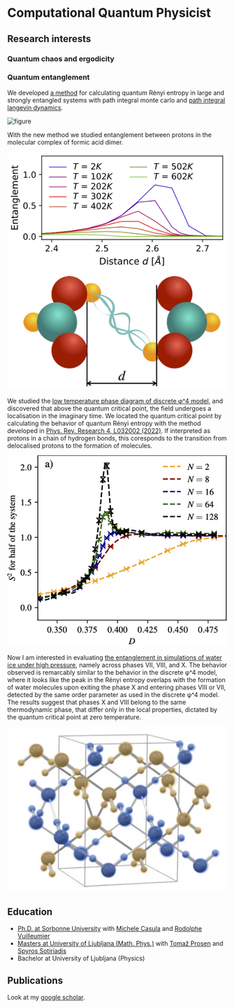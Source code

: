 # Computational Quantum Physicist

## Research interests

### Quantum chaos and ergodicity


### Quantum entanglement

We developed [a method](https://journals.aps.org/prresearch/abstract/10.1103/PhysRevResearch.4.L032002) for calculating quantum Rényi entropy in large and strongly entangled systems with path integral monte carlo and [path integral langevin dynamics](https://arxiv.org/abs/2303.04768). 

![figure](blob/main/figures/Paths.jpg)

With the new method we studied entanglement between protons in the molecular complex of formic acid dimer. 

![figure](https://github.com/srdinsek/srdinsek.github.io/blob/main/figures/Key.png)

We studied the [low temperature phase diagram of discrete φ^4 model](https://arxiv.org/abs/2303.04768), and discovered that above the quantum critical point, the field undergoes a localisation in the imaginary time. We located the quantum critical point by calculating the behavior of quantum Rényi entropy with the method developed in [Phys. Rev. Research 4, L032002 (2022)](https://journals.aps.org/prresearch/abstract/10.1103/PhysRevResearch.4.L032002). 
If interpreted as protons in a chain of hydrogen bonds, this coresponds to the transition from delocalised protons to the formation of molecules. 

![figure](https://github.com/srdinsek/srdinsek.github.io/blob/main/figures/Scaling_of_the_peak.png)

Now I am interested in evaluating [the entanglement in simulations of water ice under high pressure](https://theses.hal.science/tel-04323383), namely across phases VII, VIII, and X. The behavior observed is remarcably similar to the behavior in the discrete φ^4 model, where it looks like the peak in the Rényi entropy overlaps with the formation of water molecules upon exiting the phase X and entering phases VIII or VII, detected by the same order parameter as used in the discrete φ^4 model. The results suggest that phases X and VIII belong to the same thermodynamic phase, that differ only in the local properties, dictated by the quantum critical point at zero temperature.

![figure](https://github.com/srdinsek/srdinsek.github.io/blob/main/figures/Drawing_IceVIII.png)


## Education
- [Ph.D. at Sorbonne University](https://theses.hal.science/tel-04323383) with [Michele Casula](http://www-ext.impmc.upmc.fr/~casula/) and [Rodolphe Vuilleumier](https://scholar.google.com/citations?user=kmAqQqMAAAAJ&hl=en)
- [Masters at University of Ljubljana (Math. Phys.)](https://repozitorij.uni-lj.si/IzpisGradiva.php?id=117645&lang=eng) with [Tomaž Prosen](https://chaos.fmf.uni-lj.si/members/professor-tomaz-prosen/) and [Spyros Sotiriadis](https://www.physics.uoc.gr/en/faculty/s.sotiriadis)
- Bachelor at University of Ljubljana (Physics)

## Publications
Look at my [google scholar](https://scholar.google.com/citations?user=OPxh1gMAAAAJ&hl=en).
